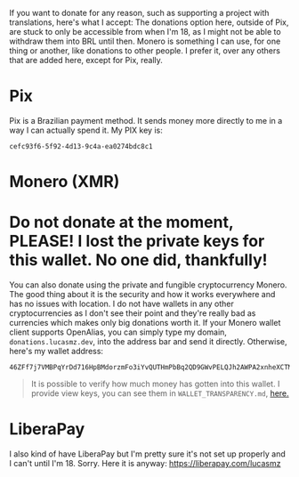If you want to donate for any reason, such as supporting a project with translations, here's what I accept:
The donations option here, outside of Pix, are stuck to only be accessible from when I'm 18, as I might not be able to withdraw them into BRL until then.
Monero is something I can use, for one thing or another, like donations to other people. I prefer it, over any others that are added here, except for Pix, really.

# Pix

Pix is a Brazilian payment method. It sends money more directly to me in a way I can actually spend it.
My PIX key is:
```
cefc93f6-5f92-4d13-9c4a-ea0274bdc8c1
```

# Monero (XMR)

# Do not donate at the moment, PLEASE! I lost the private keys for this wallet. No one did, thankfully!

You can also donate using the private and fungible cryptocurrency Monero. The good thing about it is the security and how it works everywhere and has no issues with location. I do not have wallets in any other cryptocurrencies as I don't see their point and they're really bad as currencies which makes only big donations worth it.
If your Monero wallet client supports OpenAlias, you can simply type my domain, `donations.lucasmz.dev`, into the address bar and send it directly. Otherwise, here's my wallet address:
```
46ZFf7j7VMBPqYrDd716HpBMdorzmFo3iYvQUTHmPbBq2QD9GWvPELQJh2AWPA2xnheXCTMbpxVQxVZ8p3BzcnxMNswqoVD
```

> It is possible to verify how much money has gotten into this wallet. I provide view keys, you can see them in `WALLET_TRANSPARENCY.md`, [here.](/WALLET_TRANSPARENCY.md)

# LiberaPay

I also kind of have LiberaPay but I'm pretty sure it's not set up properly and I can't until I'm 18. Sorry. Here it is anyway:
https://liberapay.com/lucasmz